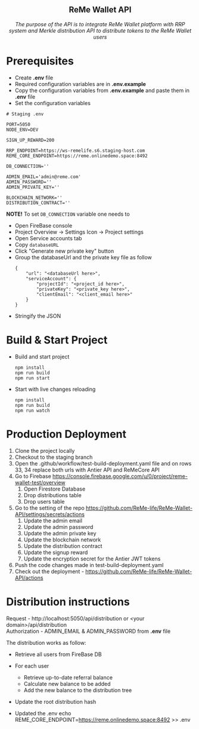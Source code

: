 <h2 align="center">ReMe Wallet API</h2>

<p align="center"><i>The purpose of the API is to integrate ReMe Wallet platform with RRP system and Merkle distribution API to distribute tokens to the ReMe Wallet users</i><p>

# Prerequisites
* Create **.env** file
* Required configuration variables are in **.env.example**
* Copy the configuration variables from **.env.example** and paste them in **.env** file
* Set the configuration variables



```
# Staging .env

PORT=5050
NODE_ENV=DEV

SIGN_UP_REWARD=200

RRP_ENDPOINT=https://ws-remelife.s6.staging-host.com
REME_CORE_ENDPOINT=https://reme.onlinedemo.space:8492

DB_CONNECTION=''

ADMIN_EMAIL='admin@reme.com'
ADMIN_PASSWORD=''
ADMIN_PRIVATE_KEY=''

BLOCKCHAIN_NETWORK=''
DISTRIBUTION_CONTRACT=''
```

**NOTE!** To set `DB_CONNECTION` variable one needs to
* Open FireBase console 
* Project Overview -> Settings Icon -> Project settings
* Open Service accounts tab
* Copy `databaseURL`
* Click "Generate new private key" button
* Group the databaseUrl and the private key file as follow
    ``` 
    {
        "url": "<databaseUrl here>",
        "serviceAccount": {
            "projectId": "<project_id here>",
            "privateKey": "<private_key here>",
            "clientEmail": "<client_email here>"
        }
    }
    ```
* Stringify the JSON


# Build & Start Project

* Build and start project

    ```
    npm install
    npm run build
    npm run start
    ```

* Start with live changes reloading
    ```
    npm install
    npm run build
    npm run watch
    ```
    
# Production Deployment
1. Clone the project locally
2. Checkout to the staging branch
2. Open the .github/workflow/test-build-deployment.yaml file and on rows 33, 34 replace both urls with Antier API and ReMeCore API
3. Go to Firebase https://console.firebase.google.com/u/0/project/reme-wallet-test/overview
    1. Open Firestore Database
    2. Drop distributions table
    3. Drop users table
4. Go to the setting of the repo https://github.com/ReMe-life/ReMe-Wallet-API/settings/secrets/actions
    1. Update the admin email
    2. Update the admin password
    3. Update the admin private key
    4. Update the blockchain network
    5. Update the distribution contract
    6. Update the signup reward 
    7. Update the encryption secret for the Antier JWT tokens
5. Push the code changes made in test-build-deployment.yaml
6. Check out the deployment - https://github.com/ReMe-life/ReMe-Wallet-API/actions


# Distribution instructions

Request - http://localhost:5050/api/distribution or \<your domain\>/api/distribution   
Authorization - ADMIN_EMAIL & ADMIN_PASSWORD from **.env** file

The distribution works as follow:   
* Retrieve all users from FireBase DB
* For each user
    * Retrieve up-to-date referral balance
    * Calculate new balance to be added
    * Add the new balance to the distribution tree
* Update the root distribution hash

* Updated the .env
  echo REME_CORE_ENDPOINT=https://reme.onlinedemo.space:8492 >> .env
